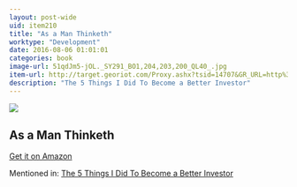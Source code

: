 ```yaml
---
layout: post-wide
uid: item210
title: "As a Man Thinketh"
worktype: "Development"
date: 2016-08-06 01:01:01
categories: book
image-url: 51qdJm5-jOL._SY291_BO1,204,203,200_QL40_.jpg
item-url: http://target.georiot.com/Proxy.ashx?tsid=14707&GR_URL=http%3A%2F%2Fwww.amazon.com%2FThinketh-Tarcher-Family-Inspirational-Library%2Fdp%2F1585425648%2F
description: "The 5 Things I Did To Become a Better Investor"
---
```

<a href="http://target.georiot.com/Proxy.ashx?tsid=14707&GR_URL=http%3A%2F%2Fwww.amazon.com%2FThinketh-Tarcher-Family-Inspirational-Library%2Fdp%2F1585425648%2F" target="blank"><img src="../../../../img/thumbs/51qdJm5-jOL._SY291_BO1,204,203,200_QL40_.jpg" class="prod-img"></a>
<h2>As a Man Thinketh</h2>
<p><a href="http://target.georiot.com/Proxy.ashx?tsid=14707&GR_URL=http%3A%2F%2Fwww.amazon.com%2FThinketh-Tarcher-Family-Inspirational-Library%2Fdp%2F1585425648%2F" target="blank">Get it on Amazon</a><p>
<p>Mentioned in: <a href="http://fourhourworkweek.com/2015/10/02/the-5-things-i-did-to-become-a-better-investor/" target="blank">The 5 Things I Did To Become a Better Investor</a></p>
